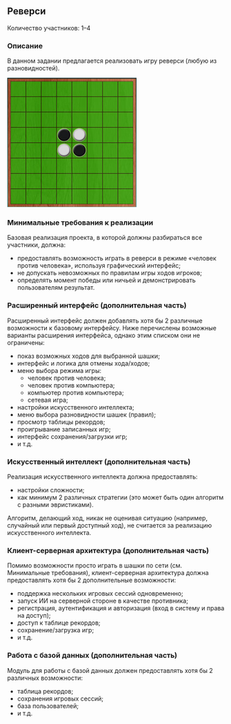 Реверси
-------

Количество участников: 1–4

### Описание

В данном задании предлагается реализовать игру реверси (любую из разновидностей).

![Начальное расположение шашек на поле 8x8.](images/reversi.jpg)

### Минимальные требования к реализации

Базовая реализация проекта, в которой должны разбираться все участники, должна:

- предоставлять возможность играть в реверси в режиме «человек против человека»,
  используя графический интерфейс;
- не допускать невозможных по правилам игры ходов игроков;
- определять момент победы или ничьей и демонстрировать пользователям результат.

### Расширенный интерфейс (дополнительная часть)

Расширенный интерфейс должен добавлять хотя бы 2 различные возможности к базовому интерфейсу.
Ниже перечислены возможные варианты расширения интерфейса, однако этим списком они не ограничены:

- показ возможных ходов для выбранной шашки;
- интерфейс и логика для отмены хода/ходов;
- меню выбора режима игры:
  - человек против человека;
  - человек против компьютера;
  - компьютер против компьютера;
  - сетевая игра;
- настройки искусственного интеллекта;
- меню выбора разновидности шашек (правил);
- просмотр таблицы рекордов;
- проигрывание записанных игр;
- интерфейс сохранения/загрузки игр;
- и т.д.

### Искусственный интеллект (дополнительная часть)

Реализация искусственного интеллекта должна предоставлять:

- настройки сложности;
- как минимум 2 различных стратегии (это может быть один алгоритм с разными эвристиками).

Алгоритм, делающий ход, никак не оценивая ситуацию (например, случайный или первый доступный ход),
не считается за реализацию искусственного интеллекта.

### Клиент-серверная архитектура (дополнительная часть)

Помимо возможности просто играть в шашки по сети (см. Минимальные требования),
клиент-серверная архитектура должна предоставлять хотя бы 2 дополнительные возможности:

- поддержка нескольких игровых сессий одновременно;
- запуск ИИ на серверной стороне в качестве противника;
- регистрация, аутентификация и авторизация (вход в систему и права на доступ);
- доступ к таблице рекордов;
- сохранение/загрузка игр;
- и т.д.

### Работа с базой данных (дополнительная часть)

Модуль для работы с базой данных должен предоставлять хотя бы 2 различных возможности:

- таблица рекордов;
- сохранения игровых сессий;
- база пользователей;
- и т.д.

